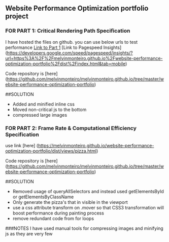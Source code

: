 ## Website Performance Optimization portfolio project

### FOR PART 1: Critical Rendering Path Specification

I have hosted the files on github. you can use below urls to test performance
[Link to Part 1](https://melvinmonteiro.github.io/website-performance-optimization-portfolio/dist/index.html)
[Link to Pagespeed Insights] (https://developers.google.com/speed/pagespeed/insights/?url=https%3A%2F%2Fmelvinmonteiro.github.io%2Fwebsite-performance-optimization-portfolio%2Fdist%2Findex.html&tab=mobile)

Code repository is [here] (https://github.com/melvinmonteiro/melvinmonteiro.github.io/tree/master/website-performance-optimization-portfolio)

##SOLUTION

* Added and minified inline css
* Moved non-critical js to the bottom
* compressed large images

### FOR PART 2: Frame Rate & Computational Efficiency Specification

use link [here] (https://melvinmonteiro.github.io/website-performance-optimization-portfolio/dist/views/pizza.html)

Code repository is [here] (https://github.com/melvinmonteiro/melvinmonteiro.github.io/tree/master/website-performance-optimization-portfolio)

##SOLUTION

* Removed usage of queryAllSelectors and instead used getElementsById or getElementsByClassName
* Only generate the pizza's that in visible in the viewport
* use a css attribute transform on .mover so that CSS3 transformation will boost performance during painting process
* remove redundant code from for loops

###NOTES
I have used manual tools for compressing images and minifying js as they are very few
